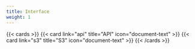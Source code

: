 ```yaml
---
title: Interface
weight: 1
---
```




{{< cards >}}
  {{< card link="api" title="API" icon="document-text" >}} 
  {{< card link="s3" title="S3" icon="document-text" >}}
{{< /cards >}}